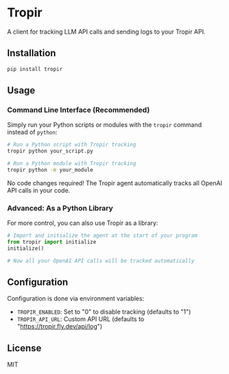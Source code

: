 # Tropir

A client for tracking LLM API calls and sending logs to your Tropir API.

## Installation

```bash
pip install tropir
```

## Usage

### Command Line Interface (Recommended)

Simply run your Python scripts or modules with the `tropir` command instead of `python`:

```bash
# Run a Python script with Tropir tracking
tropir python your_script.py

# Run a Python module with Tropir tracking
tropir python -m your_module
```

No code changes required! The Tropir agent automatically tracks all OpenAI API calls in your code.

### Advanced: As a Python Library

For more control, you can also use Tropir as a library:

```python
# Import and initialize the agent at the start of your program
from tropir import initialize
initialize()

# Now all your OpenAI API calls will be tracked automatically
```

## Configuration

Configuration is done via environment variables:

- `TROPIR_ENABLED`: Set to "0" to disable tracking (defaults to "1")
- `TROPIR_API_URL`: Custom API URL (defaults to "https://tropir.fly.dev/api/log")

## License

MIT 